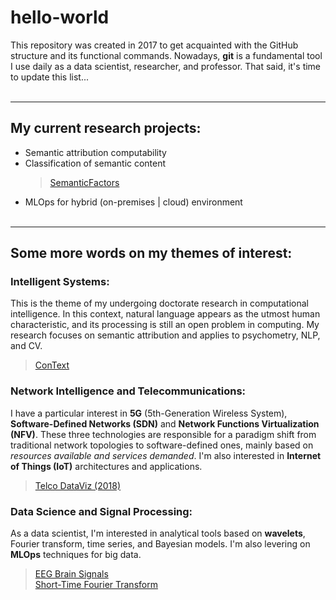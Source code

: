 # hello-world
This repository was created in 2017 to get acquainted with the GitHub structure and its functional commands. Nowadays, **git** is a fundamental tool I use daily as a data scientist, researcher, and professor. That said, it's time to update this list...
&nbsp;  
&nbsp;  

----
## My current research projects:
- Semantic attribution computability
- Classification of semantic content
  > [SemanticFactors](https://github.com/tbnsilveira/semantic_factors)
- MLOps for hybrid (on-premises | cloud) environment
&nbsp;  
&nbsp;  

----
## Some more words on my themes of interest:
### Intelligent Systems:
This is the theme of my undergoing doctorate research in computational intelligence. In this context, natural language appears as the utmost human characteristic, and its processing is still an open problem in computing. My research focuses on semantic attribution and applies to psychometry, NLP, and CV. 
> [ConText](https://github.com/tbnsilveira/ConText)

### Network Intelligence and Telecommunications:
I have a particular interest in **5G** (5th-Generation Wireless System), **Software-Defined Networks (SDN)** and **Network Functions Virtualization (NFV)**. These three technologies are responsible for a paradigm shift from traditional network topologies to software-defined ones, mainly based on *resources available and services demanded*. I'm also interested in **Internet of Things (IoT)** architectures and applications.
> [Telco DataViz (2018)](https://github.com/tbnsilveira/Telco_DataViz) 

### Data Science and Signal Processing:  
As a data scientist, I'm interested in analytical tools based on **wavelets**, Fourier transform, time series, and Bayesian models. I'm also levering on **MLOps** techniques for big data.
> [EEG Brain Signals](https://github.com/tbnsilveira/BrainSignals/tree/master)  
> [Short-Time Fourier Transform](https://github.com/tbnsilveira/STFT_analysis)

